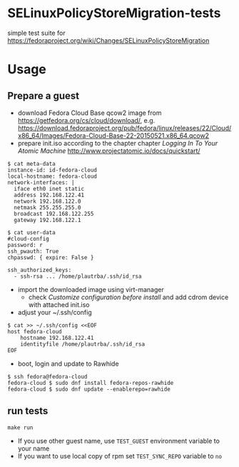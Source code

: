 # SELinuxPolicyStoreMigration-tests
simple test suite for https://fedoraproject.org/wiki/Changes/SELinuxPolicyStoreMigration

# Usage

## Prepare a guest

* download Fedora Cloud Base qcow2 image from https://getfedora.org/cs/cloud/download/, e.g.  https://download.fedoraproject.org/pub/fedora/linux/releases/22/Cloud/x86_64/Images/Fedora-Cloud-Base-22-20150521.x86_64.qcow2
* prepare init.iso according to the chapter chapter *Logging In To Your Atomic Machine*  http://www.projectatomic.io/docs/quickstart/

```
$ cat meta-data 
instance-id: id-fedora-cloud
local-hostname: fedora-cloud
network-interfaces: |
  iface eth0 inet static
  address 192.168.122.41
  network 192.168.122.0
  netmask 255.255.255.0
  broadcast 192.168.122.255
  gateway 192.168.122.1

$ cat user-data
#cloud-config
password: r 
ssh_pwauth: True
chpasswd: { expire: False }

ssh_authorized_keys: 
  - ssh-rsa ... /home/plautrba/.ssh/id_rsa
```

* import the downloaded image using virt-manager
	* check *Customize configuration before install* and add cdrom device with attached init.iso
* adjust your ~/.ssh/config
	
```
$ cat >> ~/.ssh/config <<EOF
host fedora-cloud
    hostname 192.168.122.41
	identityfile /home/plautrba/.ssh/id_rsa
EOF
```

* boot, login and update to Rawhide

```
$ ssh fedora@fedora-cloud
fedora-cloud $ sudo dnf install fedora-repos-rawhide
fedora-cloud $ sudo dnf update --enablerepo=rawhide
```

## run tests

`make run`

* If you use other guest name, use `TEST_GUEST` environment variable to your name
* If you want to use local copy of rpm set `TEST_SYNC_REPO` variable to `no`
